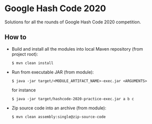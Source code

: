 # Google Hash Code 2020

Solutions for all the rounds of Google Hash Code 2020 competition.

## How to

 - Build and install all the modules into local Maven repository (from project root):
    
    ```shell script
    $ mvn clean install
    ```

 - Run from executable JAR (from module):

    ```shell script
    $ java -jar target/<MODULE_ARTIFACT_NAME>-exec.jar <ARGUMENTS>
    ```

   for instance

    ```shell script
    $ java -jar target/hashcode-2020-practice-exec.jar a b c
    ```

 - Zip source code into an archive (from module):

    ```shell script
    $ mvn clean assembly:single@zip-source-code
    ```